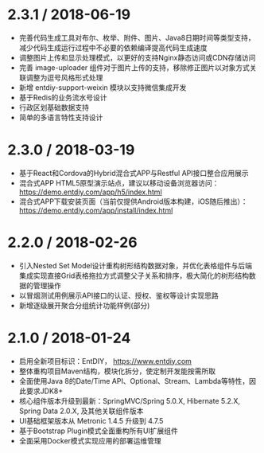 2.3.1 / 2018-06-19
==================
  * 完善代码生成工具对布尔、枚举、附件、图片、Java8日期时间等类型支持，减少代码生成运行过程中不必要的依赖编译提高代码生成速度
  * 调整图片上传和显示处理模式，以更好的支持Nginx静态访问或CDN存储访问
  * 完善 image-uploader 组件对于图片上传的支持，移除修正图片以对象方式关联调整为逗号风格形式处理
  * 新增 entdiy-support-weixin 模块以支持微信集成开发
  * 基于Redis的业务流水号设计
  * 行政区划基础数据支持
  * 简单的多语言特性支持设计

2.3.0 / 2018-03-19
==================
  * 基于React和Cordova的Hybrid混合式APP与Restful API接口整合应用展示
  * 混合式APP HTML5原型演示站点，建议以移动设备浏览器访问：  https://demo.entdiy.com/app/h5/index.html  
  * 混合式APP下载安装页面（当前仅提供Android版本构建，iOS随后推出）： https://demo.entdiy.com/app/install/index.html

2.2.0 / 2018-02-26
==================
  * 引入Nested Set Model设计重构树形结构数据对象，并优化表格组件与后端集成实现直接Grid表格拖拉方式调整父子关系和排序，极大简化的树形结构数据的管理操作
  * 以冒烟测试用例展示API接口的认证、授权、鉴权等设计实现思路
  * 新增逐级展开聚合分组统计功能样例(部分)

2.1.0 / 2018-01-24
==================
  * 启用全新项目标识：EntDIY， https://www.entdiy.com 
  * 整体重构项目Maven结构，模块化拆分，使定制开发能按需所取
  * 全面使用Java 8的Date/Time API、Optional、Stream、Lambda等特性，因此要求JDK8+
  * 核心组件版本升级到最新：SpringMVC/Spring 5.0.X, Hibernate 5.2.X, Spring Data 2.0.X, 及其他关联组件版本
  * UI基础框架版本从 Metronic 1.4.5 升级到 4.7.5
  * 基于Bootstrap Plugin模式全面重构所有UI扩展组件 
  * 全面采用Docker模式实现应用的部署运维管理